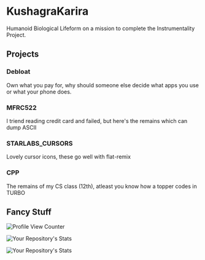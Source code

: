 # KushagraKarira
Humanoid Biological Lifeform on a mission to complete the Instrumentality Project.

## Projects
### Debloat
Own what you pay for, why should someone else decide what apps you use or what your phone does.
### MFRC522
I triend reading credit card and failed, but here's the remains which can dump ASCII
### STARLABS_CURSORS
Lovely cursor icons, these go well with flat-remix
### CPP
The remains of my CS class (12th), atleast you know how a topper codes in TURBO

## Fancy Stuff
![Profile View Counter](https://komarev.com/ghpvc/?username=kushagrakarira)

![Your Repository's Stats](https://github-readme-stats.vercel.app/api/top-langs/?username=kushagrakarira)

![Your Repository's Stats](https://github-readme-stats.vercel.app/api?username=kushagrakarira&show_icons=true)

